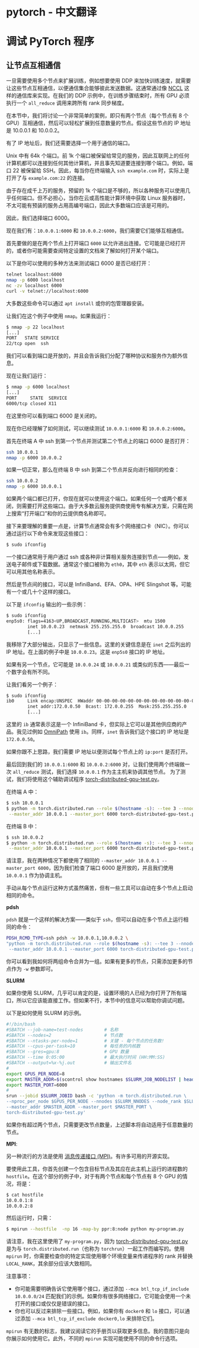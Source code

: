 # pytorch - 中文翻译

# 调试 PyTorch 程序

## 让节点互相通信

一旦需要使用多个节点来扩展训练，例如想要使用 DDP 来加快训练速度，就需要让这些节点互相通信，以便通信集合能够彼此发送数据。这通常通过像 [NCCL](https://github.com/nVIDIA/nccl) 这样的通信库来实现。在我们的 DDP 示例中，在训练步骤结束时，所有 GPU 必须执行一个 `all_reduce` 调用来跨所有 rank 同步梯度。

在本节中，我们将讨论一个非常简单的案例，即只有两个节点（每个节点有 8 个 GPU）互相通信，然后可以轻松扩展到任意数量的节点。假设这些节点的 IP 地址是 10.0.0.1 和 10.0.0.2。

有了 IP 地址后，我们还需要选择一个用于通信的端口。

Unix 中有 64k 个端口。前 1k 个端口被保留给常见的服务，因此互联网上的任何计算机都可以连接到任何其他计算机，并且事先知道要连接到哪个端口。例如，端口 22 被保留给 SSH。因此，每当你在终端输入 `ssh example.com` 时，实际上是打开了与 `example.com:22` 的连接。

由于存在成千上万的服务，预留的 1k 个端口是不够的，所以各种服务可以使用几乎任何端口。但不必担心，当你在云或高性能计算环境中获取 Linux 服务器时，不太可能有预装的服务占用高编号端口，因此大多数端口应该是可用的。

因此，我们选择端口 6000。

现在我们有：`10.0.0.1:6000` 和 `10.0.0.2:6000`，我们需要它们能够互相通信。

首先要做的是在两个节点上打开端口 `6000` 以允许进出连接。它可能是已经打开的，或者你可能需要查阅特定设置的文档来了解如何打开某个端口。

以下是你可以使用的多种方法来测试端口 6000 是否已经打开：

```bash
telnet localhost:6000
nmap -p 6000 localhost
nc -zv localhost 6000
curl -v telnet://localhost:6000
```

大多数这些命令可以通过 `apt install` 或你的包管理器安装。

让我们在这个例子中使用 `nmap`。如果我运行：

```bash
$ nmap -p 22 localhost
[...]
PORT   STATE SERVICE
22/tcp open  ssh
```

我们可以看到端口是开放的，并且会告诉我们分配了哪种协议和服务作为额外信息。

现在让我们运行：
```bash
$ nmap -p 6000 localhost
[...]
PORT     STATE  SERVICE
6000/tcp closed X11
```

在这里你可以看到端口 6000 是关闭的。

现在你已经理解了如何测试，可以继续测试 `10.0.0.1:6000` 和 `10.0.0.2:6000`。

首先在终端 A 中 ssh 到第一个节点并测试第二个节点上的端口 6000 是否打开：

```bash
ssh 10.0.0.1
nmap -p 6000 10.0.0.2
```

如果一切正常，那么在终端 B 中 ssh 到第二个节点并反向进行相同的检查：

```bash
ssh 10.0.0.2
nmap -p 6000 10.0.0.1
```

如果两个端口都已打开，你现在就可以使用这个端口。如果任何一个或两个都关闭，则需要打开这些端口。由于大多数云服务提供商使用专有解决方案，只需在网上搜索“打开端口”和你的云提供商名称即可。

接下来要理解的重要一点是，计算节点通常会有多个网络接口卡（NIC）。你可以通过运行以下命令来发现这些接口：

```bash
$ sudo ifconfig
```

一个接口通常用于用户通过 ssh 或各种非计算相关服务连接到节点——例如，发送电子邮件或下载数据。通常这个接口被称为 `eth0`，其中 `eth` 表示以太网，但它可以用其他名称表示。

然后是节点间的接口，可以是 InfiniBand、EFA、OPA、HPE Slingshot 等。可能有一个或几十个这样的接口。

以下是 `ifconfig` 输出的一些示例：

```bash
$ sudo ifconfig
enp5s0: flags=4163<UP,BROADCAST,RUNNING,MULTICAST>  mtu 1500
        inet 10.0.0.23  netmask 255.255.255.0  broadcast 10.0.0.255
        [...]
```

我移除了大部分输出，只显示了一些信息。这里的关键信息是在 `inet` 之后列出的 IP 地址。在上面的例子中是 `10.0.0.23`。这是 `enp5s0` 接口的 IP 地址。

如果有另一个节点，它可能是 `10.0.0.24` 或 `10.0.0.21` 或类似的东西——最后一个数字会有所不同。

让我们看另一个例子：

```bash
$ sudo ifconfig
ib0     Link encap:UNSPEC  HWaddr 00-00-00-00-00-00-00-00-00-00-00-00-00-00-00-00
        inet addr:172.0.0.50  Bcast: 172.0.0.255  Mask:255.255.255.0
        [...]
```

这里的 `ib` 通常表示这是一个 InfiniBand 卡，但实际上它可以是其他供应商的产品。我见过例如 [OmniPath](../network#omni-path) 使用 `ib`。同样，`inet` 告诉我们这个接口的 IP 地址是 `172.0.0.50`。

如果你跟不上思路，我们需要 IP 地址以便测试每个节点上的 `ip:port` 是否打开。

最后回到我们的 `10.0.0.1:6000` 和 `10.0.0.2:6000` 对，让我们使用两个终端做一次 `all_reduce` 测试，我们选择 `10.0.0.1` 作为主主机来协调其他节点。
为了测试，我们将使用这个辅助调试程序 [torch-distributed-gpu-test.py](./torch-distributed-gpu-test.py)。

在终端 A 中：

```bash
$ ssh 10.0.0.1
$ python -m torch.distributed.run --role $(hostname -s): --tee 3 --nnodes 2 --nproc_per_node 8 \
 --master_addr 10.0.0.1 --master_port 6000 torch-distributed-gpu-test.py
```

在终端 B 中：

```bash
$ ssh 10.0.0.2
$ python -m torch.distributed.run --role $(hostname -s): --tee 3 --nnodes 2 --nproc_per_node 8 \
 --master_addr 10.0.0.1 --master_port 6000 torch-distributed-gpu-test.py
```

请注意，我在两种情况下都使用了相同的 `--master_addr 10.0.0.1 --master_port 6000`，因为我们检查了端口 6000 是开放的，并且我们使用 `10.0.0.1` 作为协调主机。

手动从每个节点运行这种方式虽然痛苦，但有一些工具可以自动在多个节点上启动相同的命令。

**pdsh**

`pdsh` 就是一个这样的解决方案——类似于 `ssh`，但可以自动在多个节点上运行相同的命令：

```bash
PDSH_RCMD_TYPE=ssh pdsh -w 10.0.0.1,10.0.0.2 \
"python -m torch.distributed.run --role $(hostname -s): --tee 3 --nnodes 2 --nproc_per_node 8 \
 --master_addr 10.0.0.1 --master_port 6000 torch-distributed-gpu-test.py"
```

你可以看到我如何将两组命令合并为一组。如果有更多的节点，只需添加更多的节点作为 `-w` 参数即可。


**SLURM**

如果你使用 SLURM，几乎可以肯定的是，设置环境的人已经为你打开了所有端口，所以它应该能直接工作。但如果不行，本节中的信息可以帮助你调试问题。

以下是如何使用 SLURM 的示例。

```bash
#!/bin/bash
#SBATCH --job-name=test-nodes        # 名称
#SBATCH --nodes=2                    # 节点数
#SBATCH --ntasks-per-node=1          # 关键 - 每个节点的任务数!
#SBATCH --cpus-per-task=10           # 每任务的内核数
#SBATCH --gres=gpu:8                 # GPU 数量
#SBATCH --time 0:05:00               # 最大执行时间 (HH:MM:SS)
#SBATCH --output=%x-%j.out           # 输出文件名
#
export GPUS_PER_NODE=8
export MASTER_ADDR=$(scontrol show hostnames $SLURM_JOB_NODELIST | head -n 1)
export MASTER_PORT=6000
#
srun --jobid $SLURM_JOBID bash -c 'python -m torch.distributed.run \
--nproc_per_node $GPUS_PER_NODE --nnodes $SLURM_NNODES --node_rank $SLURM_PROCID \
--master_addr $MASTER_ADDR --master_port $MASTER_PORT \
torch-distributed-gpu-test.py'
```
如果你有超过两个节点，只需要更改节点数量，上述脚本将自动适用于任意数量的节点。


**MPI**:

另一种流行的方法是使用 [消息传递接口 (MPI)](https://en.wikipedia.org/wiki/Message_Passing_Interface)。有许多可用的开源实现。

要使用此工具，你首先创建一个包含目标节点及其应在此主机上运行的进程数的 `hostfile`。在这个部分的例子中，对于有两个节点和每个节点有 8 个 GPU 的情况，将是：

```bash
$ cat hostfile
10.0.0.1:8
10.0.0.2:8
```

然后运行时，只需：

```bash
$ mpirun --hostfile  -np 16 -map-by ppr:8:node python my-program.py
```

请注意，我在这里使用了 `my-program.py`，因为 [torch-distributed-gpu-test.py](./torch-distributed-gpu-test.py) 是为与 `torch.distributed.run`（也称为 `torchrun`）一起工作而编写的。使用 `mpirun` 时，你需要检查你的特定实现使用哪个环境变量来传递程序的 rank 并替换 `LOCAL_RANK`，其余部分应该大致相同。

注意事项：
- 你可能需要明确告诉它使用哪个接口，通过添加 `--mca btl_tcp_if_include 10.0.0.0/24` 匹配我们的示例。如果你有很多网络接口，它可能会使用一个未打开的接口或仅仅是错误的接口。
- 你也可以反过来排除一些接口。例如，如果你有 `docker0` 和 `lo` 接口，可以通过添加 `--mca btl_tcp_if_exclude docker0,lo` 来排除它们。

`mpirun` 有无数的标志，我建议阅读它的手册页以获取更多信息。我的意图只是向你展示如何使用它。此外，不同的 `mpirun` 实现可能使用不同的命令行选项。